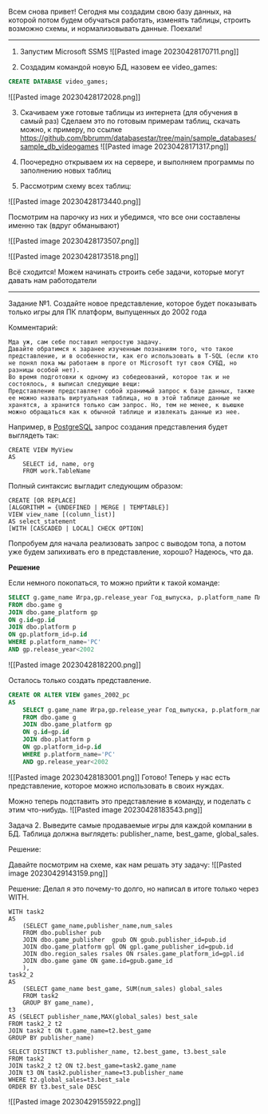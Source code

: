 Всем снова привет!
Сегодня мы создадим свою базу данных, на которой потом будем обучаться работать, изменять таблицы, строить возможно схемы, и нормализовывать данные.
Поехали!

---
1. Запустим Microsoft SSMS
![[Pasted image 20230428170711.png]]

2. Создадим командой новую БД, назовем ее video_games:
```sql
CREATE DATABASE video_games;
```
![[Pasted image 20230428172028.png]]


3. Скачиваем уже готовые таблицы из интернета (для обучения в самый раз)
Сделаем это по готовым примерам таблиц, скачать можно, к примеру, по ссылке
https://github.com/bbrumm/databasestar/tree/main/sample_databases/sample_db_videogames
![[Pasted image 20230428171317.png]]

5. Поочередно открываем их на сервере, и выполняем программы по заполнению новых таблиц

6. Рассмотрим схему всех таблиц:

![[Pasted image 20230428173440.png]]

Посмотрим на парочку из них и убедимся, что все они составлены именно так (вдруг обманывают)

![[Pasted image 20230428173507.png]]

![[Pasted image 20230428173518.png]]

Всё сходится! Можем начинать строить себе задачи, которые могут давать нам работодатели 

---
Задание №1.
Создайте новое представление, которое будет показывать только игры для ПК платформ, выпущенных до 2002 года

Комментарий:
```
Мда уж, сам себе поставил непростую задачу.
Давайте обратимся к заранее изученным познаниям того, что такое представление, и в особенности, как его использовать в T-SQL (если кто не понял пока мы работаем в проге от Microsoft тут своя СУБД, но разницы особой нет).
Во время подготовки к одному из собедеований, которое так и не состоялось, я выписал следующие вещи:
Представление представляет собой хранимый запрос к базе данных, также ее можно назвать виртуальная таблица, но в этой таблице данные не хранятся, а хранится только сам запрос. Но, тем не менее, к вьюшке можно обращаться как к обычной таблице и извлекать данные из нее.
```

Например, в [PostgreSQL](https://info-comp.ru/sisadminst/598-install-postgresql-10-on-ubuntu-server.html "Установка и настройка PostgreSQL 10 на Linux Ubuntu Server") запрос создания представления будет выглядеть так:
   
```mysql
CREATE VIEW MyView 
AS
	SELECT id, name, org
	FROM work.TableName
```

Полный синтаксис выгладит следующим образом:
```mysql
CREATE [OR REPLACE]  
[ALGORITHM = {UNDEFINED | MERGE | TEMPTABLE}]  
VIEW view_name [(column_list)]  
AS select_statement  
[WITH [CASCADED | LOCAL] CHECK OPTION]
```

Попробуем для начала реализовать запрос с выводом топа, а потом уже будем запихивать его в представление, хорошо? Надеюсь, что да.

**Решение**

Если немного покопаться, то можно прийти к такой команде:
```sql
SELECT g.game_name Игра,gp.release_year Год_выпуска, p.platform_name Платформа
FROM dbo.game g
JOIN dbo.game_platform gp
ON g.id=gp.id
JOIN dbo.platform p
ON gp.platform_id=p.id
WHERE p.platform_name='PC'
AND gp.release_year<2002
```

![[Pasted image 20230428182200.png]]

Осталось только создать представление.

```sql
CREATE OR ALTER VIEW games_2002_pc
AS
	SELECT g.game_name Игра,gp.release_year Год_выпуска, p.platform_name Платформа
	FROM dbo.game g
	JOIN dbo.game_platform gp
	ON g.id=gp.id
	JOIN dbo.platform p
	ON gp.platform_id=p.id
	WHERE p.platform_name='PC'
	AND gp.release_year<2002

```

![[Pasted image 20230428183001.png]]
Готово! Теперь у нас есть представление, которое можно использовать в своих нуждах.

Можно теперь подставить это представление в команду, и поделать с этим что-нибудь.
![[Pasted image 20230428183543.png]]




Задача 2.
Выведите самые продаваемые игры для каждой компании в БД.
Таблица должна выглядеть:
publisher_name, best_game, global_sales.

Решение:

Давайте посмотрим на схеме, как нам решать эту задачу:
![[Pasted image 20230429143159.png]]

Решение:
Делал я это почему-то долго, но написал в итоге только через WITH.

```mysql
WITH task2
AS
	(SELECT game_name,publisher_name,num_sales
	FROM dbo.publisher pub
	JOIN dbo.game_publisher  gpub ON gpub.publisher_id=pub.id
	JOIN dbo.game_platform gpl ON gpl.game_publisher_id=gpub.id
	JOIN dbo.region_sales rsales ON rsales.game_platform_id=gpl.id
	JOIN dbo.game game ON game.id=gpub.game_id
	),
task2_2
AS 
	(SELECT game_name best_game, SUM(num_sales) global_sales
	FROM task2
	GROUP BY game_name),
t3
AS (SELECT publisher_name,MAX(global_sales) best_sale
FROM task2_2 t2
JOIN task2 t ON t.game_name=t2.best_game
GROUP BY publisher_name)

SELECT DISTINCT t3.publisher_name, t2.best_game, t3.best_sale
FROM task2
JOIN task2_2 t2 ON t2.best_game=task2.game_name
JOIN t3 ON task2.publisher_name=t3.publisher_name
WHERE t2.global_sales=t3.best_sale
ORDER BY t3.best_sale DESC
```


![[Pasted image 20230429155922.png]]